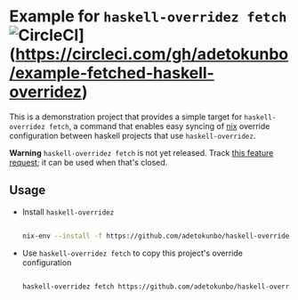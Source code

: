 # Example for `haskell-overridez fetch` ![CircleCI](https://circleci.com/gh/adetokunbo/example-fetched-haskell-overridez.svg?style=svg)](https://circleci.com/gh/adetokunbo/example-fetched-haskell-overridez)

This is a demonstration project that provides a simple target for `haskell-overridez fetch`, a command that enables easy syncing of [nix][] override configuration between haskell projects that use `haskell-overridez`.

__Warning__ `haskell-overridez fetch` is not yet released. Track [this feature request][]; it can be used when that's closed.

## Usage

- Install `haskell-overridez`

  ```bash

  nix-env --install -f https://github.com/adetokunbo/haskell-overridez/archive/master.tar.gz

  ```

- Use `haskell-overridez fetch` to copy this project's override configuration

  ```bash

  haskell-overridez fetch https://github.com/adetokunbo/haskell-overridez

  ```

[haskell-overridez]: https://github.com/adetokunbo/haskell-overridez
[this feature request]: https://github.com/adetokunbo/haskell-overridez/issues/20
[nix]: https://nixos.org/nix/manual/#ch-about-nix
